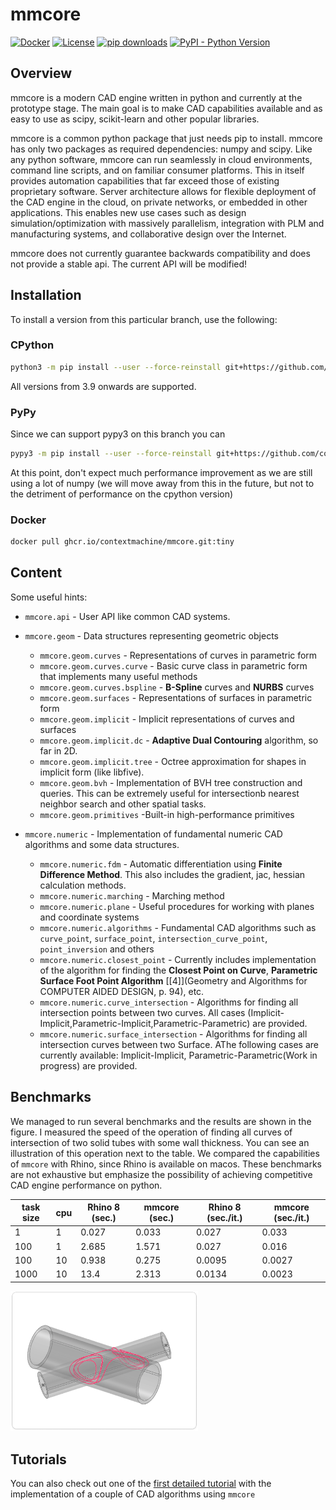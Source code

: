 # mmcore
[![Docker](https://github.com/contextmachine/mmcore/actions/workflows/docker-publish.yml/badge.svg)](https://github.com/contextmachine/mmcore/actions/workflows/docker-publish.yml) 
[![License](https://img.shields.io/badge/License-Apache_2.0-blue.svg)](https://opensource.org/licenses/Apache-2.0)
[![pip downloads](https://img.shields.io/pypi/dm/mmcore)](https://pypi.python.org/project/mmcore)
[![PyPI - Python Version](https://img.shields.io/pypi/pyversions/mmcore.svg)](https://pypi.python.org/project/mmcore)

## Overview
mmcore is a modern CAD engine written in python and currently at the prototype stage. The main goal is to make CAD capabilities available and as easy to use as scipy, scikit-learn and other popular libraries. 

mmcore is a common python package that just needs pip to install. mmcore has only two packages as required dependencies: numpy and scipy. Like any python software, mmcore can run seamlessly in cloud environments, command line scripts, and on familiar consumer platforms. This in itself provides automation capabilities that far exceed those of existing proprietary software. Server architecture allows for flexible deployment of the CAD engine in the cloud, on private networks, or embedded in other applications. This enables new use cases such as design simulation/optimization with massively parallelism, integration with PLM and manufacturing systems, and collaborative design over the Internet.


mmcore does not currently guarantee backwards compatibility and does not provide a stable api. The current API will be modified!

## Installation

To install a version from this particular branch, use the following:

### CPython 

```bash
python3 -m pip install --user --force-reinstall git+https://github.com/contextmachine/mmcore.git@tiny
```
All versions from 3.9 onwards are supported.
### PyPy
Since we can support pypy3 on this branch you can 
```bash
pypy3 -m pip install --user --force-reinstall git+https://github.com/contextmachine/mmcore.git@tiny
```
At this point, don't expect much performance improvement as we are still using a lot of numpy (we will move away from this in the future, but not to the detriment of performance on the cpython version)
### Docker
```bash
docker pull ghcr.io/contextmachine/mmcore.git:tiny
```


## Content
Some useful hints:
- `mmcore.api` - User API like common CAD systems.

- `mmcore.geom` - Data structures representing geometric objects
  - `mmcore.geom.curves` - Representations of curves in parametric form
  - `mmcore.geom.curves.curve` - Basic curve class in parametric form that implements many useful methods
  - `mmcore.geom.curves.bspline` - **B-Spline** curves and **NURBS** curves
  - `mmcore.geom.surfaces` - Representations of surfaces in parametric form
  - `mmcore.geom.implicit` - Implicit representations  of curves and surfaces  
  - `mmcore.geom.implicit.dc` - **Adaptive Dual Contouring** algorithm, so far in 2D. 
  - `mmcore.geom.implicit.tree` - Octree approximation for shapes in implicit form (like libfive).  
  - `mmcore.geom.bvh` - Implementation of BVH tree construction and queries. This can be extremely useful for intersectionb nearest neighbor search and other spatial tasks. 
  - `mmcore.geom.primitives` -Built-in high-performance primitives 
- `mmcore.numeric` - Implementation of fundamental numeric CAD algorithms and some data structures.
  - `mmcore.numeric.fdm` - Automatic differentiation using **Finite Difference Method**. This also includes the gradient, jac, hessian calculation methods.
  - `mmcore.numeric.marching` - Marching method
  - `mmcore.numeric.plane` - Useful procedures for working with planes and coordinate systems
  - `mmcore.numeric.algorithms` - Fundamental CAD algorithms such as `curve_point`, `surface_point`, `intersection_curve_point`, `point_inversion` and others
  - `mmcore.numeric.closest_point` - Currently includes implementation of the algorithm for finding the **Closest Point on Curve**, **Parametric Surface Foot Point Algorithm** [[4]](Geometry and Algorithms for COMPUTER AIDED DESIGN, p. 94), etc.
  - `mmcore.numeric.curve_intersection` - Algorithms for finding all intersection points between two curves. All cases (Implicit-Implicit,Parametric-Implicit,Parametric-Parametric) are provided.
  - `mmcore.numeric.surface_intersection` - Algorithms for finding all intersection curves between two Surface. AThe following cases are currently available: Implicit-Implicit, Parametric-Parametric(Work in progress) are provided.

## Benchmarks
We managed to run several benchmarks and the results are shown in the figure. I measured the speed of the operation of finding all curves of intersection of two solid tubes with some wall thickness. You can see an illustration of this operation next to the table. We compared the capabilities of `mmcore` with Rhino, since Rhino is available on macos. These benchmarks are not exhaustive but emphasize the possibility of achieving competitive CAD engine performance on python.

| task  size | cpu  | 	Rhino 8 (sec.) | 	mmcore (sec.) | 	 Rhino 8 (sec./it.)	 | mmcore (sec./it.) |
|------------|------|-----------------|----------------|-----------------------|-------------------|
| 1          | 	1	  | 0.027           | 	0.033         | 	0.027                | 	0.033            |
| 100        | 	1	  | 2.685           | 	1.571         | 	0.027                | 	0.016            |
| 100        | 	10	 | 0.938           | 	0.275         | 	0.0095               | 	0.0027           |
| 1000       | 	10	 | 13.4            | 	2.313         | 	0.0134               | 	0.0023           |
  
<img src="notes/images/implicit_tubes_intersection.png" width="300"/>

## Tutorials
You can also check out one of the [first detailed tutorial](./notes/surface_closest_point.md) with the implementation of a couple of CAD algorithms using `mmcore`
